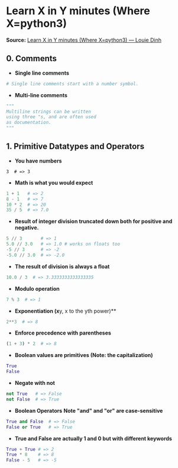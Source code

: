 # Learn X in Y minutes (Where X=python3)
**Source:** [Learn X in Y minutes (Where X=python3) — Louie Dinh](https://learnxinyminutes.com/docs/python3/)

## 0. Comments
* **Single line comments**
```python
# Single line comments start with a number symbol.
```
* **Multi-line comments**
```python
""" 
Multiline strings can be written
using three "s, and are often used
as documentation.
"""
```
## 1. Primitive Datatypes and Operators
* **You have numbers**
```
3  # => 3
```
* **Math is what you would expect**
```python
1 + 1   # => 2
8 - 1   # => 7
10 * 2  # => 20
35 / 5  # => 7.0
```
* **Result of integer division truncated down both for positive and negative.**
```python
5 // 3       # => 1
5.0 // 3.0   # => 1.0 # works on floats too
-5 // 3      # => -2
-5.0 // 3.0  # => -2.0
```
*  **The result of division is always a float**
```python
10.0 / 3  # => 3.3333333333333335
```
* **Modulo operation**
```python
7 % 3  # => 1
```
* **Exponentiation (x**y, x to the yth power)**
```python
2**3  # => 8
```
* **Enforce precedence with parentheses**
```python
(1 + 3) * 2  # => 8
```
* **Boolean values are primitives (Note: the capitalization)**
```python
True
False
```
* **Negate with not**
```python
not True   # => False
not False  # => True
```
* **Boolean Operators**
**Note "and" and "or" are case-sensitive**
```python
True and False  # => False
False or True   # => True
```
* **True and False are actually 1 and 0 but with different keywords**
```python
True + True # => 2
True * 8    # => 8
False - 5   # => -5
```
